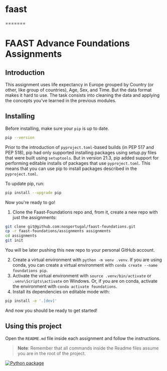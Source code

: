 # faast
=======
# FAAST Advance Foundations Assignments

## Introduction

This assignment uses life expectancy in Europe grouped by Country (or other, like group of countries), Age, Sex, and Time. But the data format makes it hard to use. The task consists into cleaning the data and applying the concepts you've learned in the previous modules.

## Installing

Before installing, make sure your `pip` is up to date.

```bash
pip --version
```

Prior to the introduction of `pyproject.toml`-based builds (in PEP 517 and PEP 518), pip had only supported installing packages using setup.py files that were built using `setuptools`. But in version 21.3, pip added support for performing editable installs of packages that use `pyproject.toml`. This means that you can use pip to install packages described in the `pyproject.toml`.

To update pip, run:

```bash
pip install --upgrade pip
```

Now you're ready to go!

1. Clone the Faast-Foundations repo and, from it, create a new repo with just the assignments:

  ```bash
  git clone git@github.com:nosportugal/faast-foundations.git
  cp -r faast-foundations/assignments assignments
  cd assignments
  git init
  ```
  
   You will be later pushing this new repo to your personal GitHub account.

2. Create a virtual environment with `python -m venv .venv`. If you are using conda, you can create a virtual environment with `conda create --name foundations pip`.
3. Activate the virtual environment with `source .venv/bin/activate` or `.venv\Scripts\activate` on Windows. Or, if you are on conda, activate the environment with `conda activate foundations`.
4. Install its dependencies on editable mode with:

  ```bash
  pip install -e '.[dev]'
  ```
  
  And now you should be ready to get started!

## Using this project

Open the `README.md` file inside each assignment and follow the instructions.

> **Note**: Remember that all commands inside the Readme files assume you are in the root of the project.

[![Python package](https://github.com/dgenio/faast/actions/workflows/python-package.yml/badge.svg?branch=new-ci-branch)](https://github.com/dgenio/faast/actions/workflows/python-package.yml)
